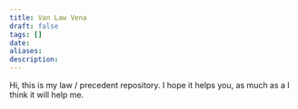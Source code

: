 ```yaml
---
title: Van Law Vena
draft: false
tags: []
date: 
aliases: 
description:
---
```

 
Hi, this is my law / precedent repository. 
I hope it helps you, as much as a I think it will help me.